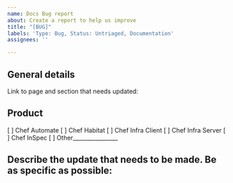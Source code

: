 ```yaml
---
name: Docs Bug report
about: Create a report to help us improve
title: "[BUG]"
labels: 'Type: Bug, Status: Untriaged, Documentation'
assignees: ''

---
```


## General details

Link to page and section that needs updated:

## Product

[ ] Chef Automate
[ ] Chef Habitat
[ ] Chef Infra Client
[ ] Chef Infra Server
[ ] Chef InSpec
[ ] Other________________

## Describe the update that needs to be made. Be as specific as possible:
